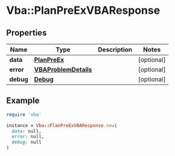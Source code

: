 # Vba::PlanPreExVBAResponse

## Properties

| Name | Type | Description | Notes |
| ---- | ---- | ----------- | ----- |
| **data** | [**PlanPreEx**](PlanPreEx.md) |  | [optional] |
| **error** | [**VBAProblemDetails**](VBAProblemDetails.md) |  | [optional] |
| **debug** | [**Debug**](Debug.md) |  | [optional] |

## Example

```ruby
require 'vba'

instance = Vba::PlanPreExVBAResponse.new(
  data: null,
  error: null,
  debug: null
)
```

